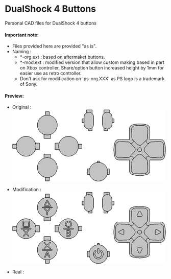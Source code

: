 # DualShock 4 Buttons
Personal CAD files for DualShock 4 buttons  
  
#### Important note:
- Files provided here are provided "as is".
- Naming :
   - *-org.ext : based on aftermaket buttons.
   - *-mod.ext : modified version that allow custom making based in part on Xbox controller, Share/option button increased height by 1mm for easier use as retro controller.
   - Don't ask for modification on 'ps-org.XXX' as PS logo is a trademark of Sony.
  
#### Preview:
- Original :  
[![original](img/org.png)](img/org.png)
  
- Modification :  
[![modification](img/mod.png)](img/mod.png)

- Real :  
